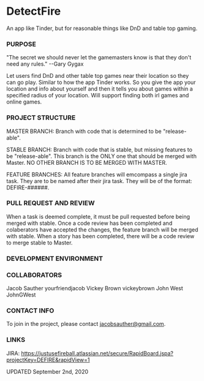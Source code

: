 # DetectFire
An app like Tinder, but for reasonable things like DnD and table top gaming.

### PURPOSE

  "The secret we should never let the gamemasters know is that they don't need any rules."
  --Gary Gygax

Let users find DnD and other table top games near their location so they can go play.
Similar to how the app Tinder works. So you give the app your location and info about
yourself and then it tells you about games within a specified radius of your location.
Will support finding both irl games and online games.

### PROJECT STRUCTURE

MASTER BRANCH:
  Branch with code that is determined to be "release-able".

STABLE BRANCH:
  Branch with code that is stable, but missing features to be "release-able".
  This branch is the ONLY one that should be merged with Master. NO OTHER BRANCH
  IS TO BE MERGED WITH MASTER.

FEATURE BRANCHES:
  All feature branches will emcompass a single jira task. They are to be named
  after their jira task.
  They will be of the format: DEFIRE-######.

### PULL REQUEST AND REVIEW
When a task is deemed complete, it must be pull requested before being merged with stable.
Once a code review has been completed and colaberators have accepted the changes, the feature
branch will be merged with stable.
When a story has been completed, there will be a code review to merge stable to Master.

### DEVELOPMENT ENVIRONMENT

### COLLABORATORS
Jacob Sauther yourfriendjacob
Vickey Brown vickeybrown
John West JohnGWest

### CONTACT INFO
To join in the project, please contact jacobsauther@gmail.com.

### LINKS
JIRA: https://justusefireball.atlassian.net/secure/RapidBoard.jspa?projectKey=DEFIRE&rapidView=1

UPDATED September 2nd, 2020
